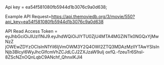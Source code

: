 Api key = ea54f581080fb5944d1b3076c9a0d638;

Example API Request=https://api.themoviedb.org/3/movie/550?api_key=ea54f581080fb5944d1b3076c9a0d638

API Read Access Token = eyJhbGciOiJIUzI1NiJ9.eyJhdWQiOiJlYTU0ZjU4MTA4MGZiNTk0NGQxYjMwNzZ
jOWEwZDYzOCIsInN1YiI6IjVmOWM3Y2Q4OWI2ZTQ3MDAzMzllYTAwYSIsInNjb3BlcyI6WyJhcGlfcmVhZCJdLCJ2ZXJzaW9uIj
oxfQ.-fzeuTr6Shsl-8ZScNZnOQnLqbC9ANchf_QhnxlKJl4